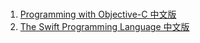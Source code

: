 #

1. [Programming with Objective-C 中文版][ObjC]
2. [The Swift Programming Language 中文版][Swift]

[ObjC]: http://www.bczl.xyz/objc/doc-zh/
[Swift]: https://gitbook.swiftgg.team/swift/
